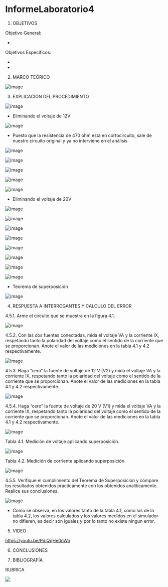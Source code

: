 # InformeLaboratorio4

1. OBJETIVOS

Objetivo General:

*

Objetivos Específicos:

*
*

2. MARCO TEÓRICO 

![image](https://user-images.githubusercontent.com/93733175/147995304-b380ab03-0509-4b70-9f0f-5088fed47640.png)


3. EXPLICACIÓN DEL PROCEDIMIENTO

![image](https://user-images.githubusercontent.com/93734334/146827684-99be55a1-97a3-47d9-b835-9dc186814d52.png)

* Eliminando el voltaje de 12V

![image](https://user-images.githubusercontent.com/93734334/146844515-2dcf0944-6b13-4d19-a6fe-020b2127e06a.png)

* Puesto que la resistencia de 470 ohm esta en cortocircuito, sale de nuestro circuito original y ya no interviene en el análisis

![image](https://user-images.githubusercontent.com/93734334/146844740-f5664c9e-bbc9-420b-b0ad-9244f2929fa3.png)

![image](https://user-images.githubusercontent.com/93734334/146844800-db63a07d-e309-4b7f-86a2-9e4dfdbcca01.png)

![image](https://user-images.githubusercontent.com/93734334/146844878-1b2f2173-1bf1-44fe-babf-54bbef8c9525.png)

![image](https://user-images.githubusercontent.com/93734334/146844977-792f8a6e-f8b7-4c45-8543-570229ea7c16.png)

![image](https://user-images.githubusercontent.com/93734334/146847086-529f8b8b-7173-4e5b-a2ad-233568b08659.png)

* Eliminando el voltaje de 20V

![image](https://user-images.githubusercontent.com/93734334/146845718-eb2727fe-db12-4344-9780-4bdf342292a2.png)

![image](https://user-images.githubusercontent.com/93734334/146845884-ad0cec92-8367-4cf5-84ce-3e74dd4048ec.png)

![image](https://user-images.githubusercontent.com/93734334/146845950-feeababb-7f10-413e-b48a-01d90eb10bb5.png)

![image](https://user-images.githubusercontent.com/93734334/146846050-a5bb7bfa-4f78-4e48-aaaa-f27bbae7f4ff.png)

![image](https://user-images.githubusercontent.com/93734334/146846143-dce649ca-3a3c-4af3-9583-ad3a2fabdafa.png)

![image](https://user-images.githubusercontent.com/93734334/146846333-8e7aec60-f4b9-4adc-a23a-9ccce8286d36.png)

![image](https://user-images.githubusercontent.com/93734334/146846382-c41999aa-c330-4ddc-99fa-94cc8dc60ce1.png)

![image](https://user-images.githubusercontent.com/93734334/146846725-56949a90-cb3c-4023-ab62-dd9ff5b22bb4.png)

* Teorema de superposición

![image](https://user-images.githubusercontent.com/93734334/147024230-e0595331-0ba2-4c2d-9658-db739a8f5b39.png)

4. RESPUESTA A INTERROGANTES Y CALCULO DEL ERROR

4.5.1. Arme el circuito que se muestra en la figura 4.1.

![image](https://user-images.githubusercontent.com/93734334/146848156-3f020ec2-b28c-428f-bede-4244db0cac13.png)

4.5.2. Con las dos fuentes conectadas, mida el voltaje VA y la corriente IX, respetando tanto la polaridad del voltaje como el sentido de la corriente que se proporcionan. Anote
el valor de las mediciones en la tabla 4.1 y 4.2 respectivamente.

![image](https://user-images.githubusercontent.com/93734334/146848202-1366f706-66d1-44d5-b307-c6db20938d3c.png)

4.5.3. Haga “cero” la fuente de voltaje de 12 V (V2) y mida el voltaje VA y la corriente IX, respetando tanto la polaridad del voltaje como el sentido de la corriente que se
proporcionan. Anote el valor de las mediciones en la tabla 4.1 y 4.2 respectivamente.

![image](https://user-images.githubusercontent.com/93734334/146848281-d79274a5-ec33-441e-9c0e-e40e2e43f81c.png)

4.5.4. Haga “cero” la fuente de voltaje de 20 V (V1) y mida el voltaje VA y la corriente IX, respetando tanto la polaridad del voltaje como el sentido de la corriente que se
proporcionan. Anote el valor de las mediciones en la tabla 4.1 y 4.2 respectivamente.

![image](https://user-images.githubusercontent.com/93734334/146848390-276504b9-3bb6-4f85-8767-37af6b4ff3db.png)

Tabla 4.1. Medición de voltaje aplicando superposición.

![image](https://user-images.githubusercontent.com/93734334/147024471-255ed490-12a3-459c-a5b7-93f36150b492.png)

Tabla 4.2. Medición de corriente aplicando superposición.

![image](https://user-images.githubusercontent.com/93734334/147024500-b13b0e7e-a9db-4861-be03-1cb8cd26b899.png)

4.5.5. Verifique el cumplimiento del Teorema de Superposición y compare los resultados obtenidos prácticamente con los obtenidos analíticamente. Realice sus
conclusiones.

![image](https://user-images.githubusercontent.com/93734334/147024254-bdfa3d6c-3754-429b-92c4-1491e7a749d9.png)

* Como se observa, en los valores tanto de la tabla 4.1, como los de la tabla 4.2, los valores calculados y los valores medidos en el simulador no difieren, es decir son iguales y por lo tanto no existe ningun error.

5. VIDEO

https://youtu.be/PdiQqHe0nWo

6. CONCLUSIONES

7. BIBLIOGRAFÍA

RUBRICA

![](https://github.com/doalulema/InformeLaboratorio/blob/main/Laboratorio.png)


